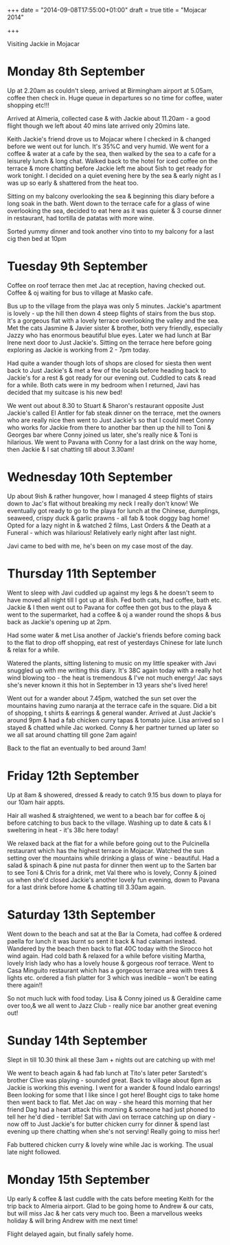 +++
date = "2014-09-08T17:55:00+01:00"
draft = true
title = "Mojacar 2014"

+++

Visiting Jackie in Mojacar

Monday 8th September
=

Up at 2.20am as couldn't sleep, arrived at Birmingham airport at 5.05am, coffee then check in. Huge queue in departures so no time for coffee, water shopping etc!!!

Arrived at Almeria, collected case & with Jackie about 11.20am - a good flight though we left about 40 mins late arrived only 20mins late.

Keith Jackie's friend drove us to Mojacar where I checked in & changed before we went out for lunch. It's 35%C and very humid. We went for a coffee & water at a cafe by the sea, then walked by the sea to a cafe for a leisurely lunch & long chat. Walked back to the hotel for iced coffee on the terrace & more chatting before Jackie left me about 5ish to get ready for work tonight. I decided on a quiet evening here by the sea & early night as I was up so early & shattered from the heat too.

Sitting on my balcony overlooking the sea & beginning this diary before a long soak in the bath. Went down to the terrace cafe for a glass of wine overlooking the sea, decided to eat here as it was quieter & 3 course dinner in restaurant, had tortilla de patatas with more wine.

Sorted yummy dinner and took another vino tinto to my balcony for a last cig then bed at 10pm

Tuesday 9th September
=

Coffee on roof terrace then met Jac at reception, having checked out. Coffee & oj waiting for bus to village at Masko cafe.

Bus up to the village from the playa was only 5 minutes. Jackie's apartment is lovely - up the hill then down 4 steep flights of stairs from the bus stop. It's a gorgeous flat with a lovely terrace overlooking the valley and the sea. Met the cats Jasmine & Javier sister & brother, both very friendly, especially Jazzy who has enormous beautiful blue eyes. Later we had lunch at Bar Irene next door to Just Jackie's. Sitting on the terrace here before going exploring as Jackie is working from 2 - 7pm today.

Had quite a wander though lots of shops are closed for siesta then went back to Just Jackie's & met a few of the locals before heading back to Jackie's for a rest & got ready for our evening out. Cuddled to cats & read for a while. Both cats were in my bedroom when I returned, Javi has decided that my suitcase is his new bed!

We went out about 8.30 to Stuart & Sharon's restaurant opposite Just Jackie's called El Antler for fab steak dinner on the terrace, met the owners who are really nice then went to Just Jackie's so that I could meet Conny who works for Jackie from there to another bar then up the hill to Toni & Georges bar where Conny joined us later, she's really nice & Toni is hilarious. We went to Pavana with Conny for a last drink on the way home, then Jackie & I sat chatting till about 3.30am!

Wednesday 10th September
=

Up about 9ish & rather hungover, how I managed 4 steep flights of stairs down to Jac's flat without breaking my neck I really don't know! We eventually got ready to go to the playa for lunch at the Chinese, dumplings, seaweed, crispy duck & garlic prawns - all fab & took doggy bag home! Opted for a lazy night in & watched 2 films, Last Orders & the Death at a Funeral - which was hilarious! Relatively early night after last night.

Javi came to bed with me, he's been on my case most of the day.

Thursday 11th September
=

Went to sleep with Javi cuddled up against my legs & he doesn't seem to have moved all night till I got up at 8ish. Fed both cats, had coffee, bath etc. Jackie & I then went out to Pavana for coffee then got bus to the playa & went to the supermarket, had a coffee & oj a wander round the shops & bus back as Jackie's opening up at 2pm.

Had some water & met Lisa another of Jackie's friends before coming back to the flat to drop off shopping, eat rest of yesterdays Chinese for late lunch & relax for a while.

Watered the plants, sitting listening to music on my little speaker with Javi snuggled up with me writing this diary. It's 38C again today with a really hot wind blowing too - the heat is tremendous & I've not much energy! Jac says she's never known it this hot in September in 13 years she's lived here!

Went out for a wander about 7.45pm, watched the sun set over the mountains having zumo naranja at the terrace cafe in the square. Did a bit of shopping, t shirts & earrings & general wander. Arrived at Just Jackie's around 9pm & had a fab chicken curry tapas & tomato juice. Lisa arrived so I stayed & chatted while Jac worked. Conny & her partner turned up later so we all sat around chatting till gone 2am again!

Back to the flat an eventually to bed around 3am!

Friday 12th September
=

Up at 8am & showered, dressed & ready to catch 9.15 bus down to playa for our 10am hair appts.

Hair all washed & straightened, we went to a beach bar for coffee & oj before catching to bus back to the village. Washing up to date & cats & I sweltering in heat - it's 38c here today!

We relaxed back at the flat for a while before going out to the Pulcinella restaurant which has the highest terrace in Mojacar. Watched the sun setting over the mountains while drinking a glass of wine - beautiful. Had a salad & spinach & pine nut pasta for dinner then went up to the Sarten bar to see Toni & Chris for a drink, met Val there who is lovely, Conny & joined us when she'd closed Jackie's another lovely fun evening, down to Pavana for a last drink before home & chatting till 3.30am again.

Saturday 13th September
=

Went down to the beach and sat at the Bar la Cometa, had coffee & ordered paella for lunch it was burnt so sent it back & had calamari instead. Wandered by the beach then back to flat 40C today with the Sirocco hot wind again. Had cold bath & relaxed for a while before visiting Martha, lovely Irish lady who has a lovely house & gorgeous roof terrace. Went to  Casa Minguito restaurant which has a gorgeous terrace area with trees & lights etc. ordered a fish platter for 3 which was inedible – won't be eating there again!!

So not much luck with food today. Lisa & Conny joined us & Geraldine came over too,& we all went to Jazz Club - really nice bar another great evening out!

Sunday 14th September
=

Slept in till 10.30 think all these 3am + nights out are catching up with me!

We went to beach again & had fab lunch at Tito's later peter Sarstedt's brother Clive was playing - sounded great. Back to village about 6pm as Jackie is working this evening. I went for a wander & found Indalo earrings! Been looking for some that I like since I got here! Bought cigs to take home then went back to flat. Met Jac on way - she heard this morning that her friend Dag had a heart attack this morning & someone had just phoned to tell her he'd died - terrible! Sat with Javi on terrace catching up on diary - now off to Just Jackie's for butter chicken curry for dinner & spend last evening up there chatting when she's not serving! Really going to miss her!

Fab buttered chicken curry & lovely wine while Jac is working. The usual late night followed.

Monday 15th September
=

Up early & coffee & last cuddle with the cats before meeting Keith for the trip back to Almeria airport. Glad to be going home to Andrew & our cats, but will miss Jac & her cats very much too. Been a marvellous weeks holiday & will bring Andrew with me next time!

Flight delayed again, but finally safely home.
